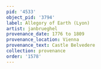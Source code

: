 ```yaml
---
pid: '4533'
object_pid: '3794'
label: Allegory of Earth (Lyon)
artist: janbrueghel
provenance_date: 1776 to 1809
provenance_location: Vienna
provenance_text: Castle Belvedere
collection: provenance
order: '1578'
---
```

